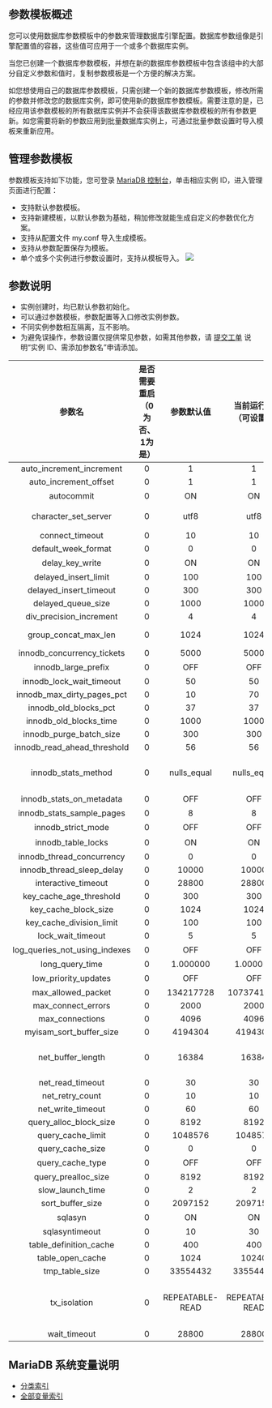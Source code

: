 ## 参数模板概述
您可以使用数据库参数模板中的参数来管理数据库引擎配置。数据库参数组像是引擎配置值的容器，这些值可应用于一个或多个数据库实例。
  
当您已创建一个数据库参数模板，并想在新的数据库参数模板中包含该组中的大部分自定义参数和值时，复制参数模板是一个方便的解决方案。

如您想使用自己的数据库参数模板，只需创建一个新的数据库参数模板，修改所需的参数并修改您的数据库实例，即可使用新的数据库参数模板。需要注意的是，已经应用该参数模板的所有数据库实例并不会获得该数据库参数模板的所有参数更新。如您需要将新的参数应用到批量数据库实例上，可通过批量参数设置时导入模板来重新应用。

## 管理参数模板
参数模板支持如下功能，您可登录 [MariaDB 控制台](https://console.cloud.tencent.com/mariadb)，单击相应实例 ID，进入管理页面进行配置：
- 支持默认参数模板。
- 支持新建模板，以默认参数为基础，稍加修改就能生成自定义的参数优化方案。
- 支持从配置文件 my.conf 导入生成模板。
- 支持从参数配置保存为模板。
- 单个或多个实例进行参数设置时，支持从模板导入。
![](https://main.qcloudimg.com/raw/61a64e497cbcb1026f16fe5e35483beb.png)

## 参数说明
- 实例创建时，均已默认参数初始化。
- 可以通过参数模板，参数配置等入口修改实例参数。
- 不同实例参数相互隔离，互不影响。
- 为避免误操作，参数设置仅提供常见参数，如需其他参数，请 [提交工单](https://console.cloud.tencent.com/workorder/category) 说明“实例 ID、需添加参数名”申请添加。

|参数名|是否需要重启（0为否、1为是）|参数默认值|当前运行值（可设置）|可修改参数值|
|:--:|:--:|:--:|:--:|:--:|
|auto_increment_increment|0|1|1|[1-65535]|
|auto_increment_offset|0|1|1|[1-65535]|
|autocommit|0|ON|ON|[ON、OFF]|
|character_set_server|0|utf8|utf8|[utf8、latin1、gbk、utf8mb4]|
|connect_timeout|0|10|10|[1-3600]|
|default_week_format|0|0|0|[0-7]|
|delay_key_write|0|ON|ON|[ON、OFF、ALL]|
|delayed_insert_limit|0|100|100|[1-4294967295]|
|delayed_insert_timeout|0|300|300|[1-3600]|
|delayed_queue_size|0|1000|1000|[1-4294967295]|
|div_precision_increment|0|4|4|[0-30]|
|group_concat_max_len|0|1024|1024|[4-18446744073709547520]|
|innodb_concurrency_tickets|0|5000|5000|[100-10000]|
|innodb_large_prefix|0|OFF|OFF|[OFF、ON]|
|innodb_lock_wait_timeout|0|50|50|[1-1073741824]|
|innodb_max_dirty_pages_pct|0|10|70|[10-90]|
|innodb_old_blocks_pct|0|37|37|[5-95]|
|innodb_old_blocks_time|0|1000|1000|[0-1000]|
|innodb_purge_batch_size|0|300|300|[1-1024]|
|innodb_read_ahead_threshold|0|56|56|[0-64]|
|innodb_stats_method|0|nulls_equal|nulls_equal|[nulls_equal、nulls_unequal、nulls_ignored]|
|innodb_stats_on_metadata|0|OFF|OFF|[ON、OFF]|
|innodb_stats_sample_pages|0|8|8|[1-4294967296]|
|innodb_strict_mode|0|OFF|OFF|[ON、OFF]|
|innodb_table_locks|0|ON|ON|[ON、OFF]|
|innodb_thread_concurrency|0|0|0|[0-128]|
|innodb_thread_sleep_delay|0|10000|10000|[1-3600000]|
|interactive_timeout|0|28800|28800|[10-86400]|
|key_cache_age_threshold|0|300|300|[100-4294967295]|
|key_cache_block_size|0|1024|1024|[512-16384]|
|key_cache_division_limit|0|100|100|[1-100]|
|lock_wait_timeout|0|5|5|[1-31536000]|
|log_queries_not_using_indexes|0|OFF|OFF|[ON、OFF]|
|long_query_time|0|1.000000|1.000000|[0.5-10]|
|low_priority_updates|0|OFF|OFF|[OFF、ON]|
|max_allowed_packet|0|134217728|1073741824|[16384-1073741824]|
|max_connect_errors|0|2000|2000|[1-4096]|
|max_connections|0|4096|4096|[1-32768]|
|myisam_sort_buffer_size|0|4194304|4194304|[262144-16777216]|
|net_buffer_length|0|16384|16384|[4096、8192、16384、32768、65536、1048576]|
|net_read_timeout|0|30|30|[1-3153600]|
|net_retry_count|0|10|10|[1-4294967295]|
|net_write_timeout|0|60|60|[1-3153600]|
|query_alloc_block_size|0|8192|8192|[1024-16384]|
|query_cache_limit|0|1048576|1048576|[1-1048576]|
|query_cache_size|0|0|0|[0-104857600]|
|query_cache_type|0|OFF|OFF|[OFF、ON、DEMAND]|
|query_prealloc_size|0|8192|8192|[8192-1048576]|
|slow_launch_time|0|2|2|[1-1024]|
|sort_buffer_size|0|2097152|2097152|[32768-1073741824]|
|sqlasyn|0|ON|ON|[ON、OFF]|
|sqlasyntimeout|0|10|30|[10-100]|
|table_definition_cache|0|400|400|[400-2048]|
|table_open_cache|0|1024|10240|[400-524288]|
|tmp_table_size|0|33554432|33554432|[262144-67108864]|
|tx_isolation|0|REPEATABLE-READ|REPEATABLE-READ|[REPEATABLE-READ、SERIALIZABLE、READ-COMMITTED、READ-UNCOMMITTED]|
|wait_timeout|0|28800|28800|[60-259200]|


## MariaDB 系统变量说明
- [分类索引](https://mariadb.com/kb/en/mariadb/system-variables)
- [全部变量索引](https://mariadb.com/kb/en/mariadb/full-list-of-mariadb-options-system-and-status-variables)

